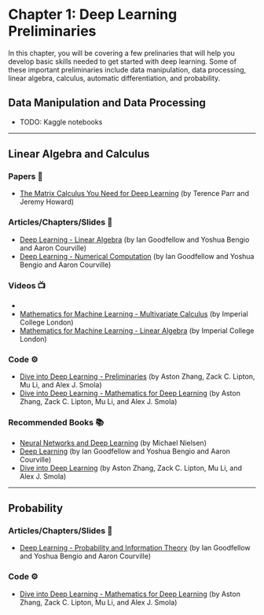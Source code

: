 # Chapter 1: Deep Learning Preliminaries
In this chapter, you will be covering a few prelinaries that will help you develop basic skills needed to get started with deep learning. Some of these important preliminaries include data manipulation, data processing, linear algebra, calculus, automatic differentiation, and probability.

## Data Manipulation and Data Processing
- TODO: Kaggle notebooks

---

## Linear Algebra and Calculus


### Papers 📄
- [The Matrix Calculus You Need for Deep Learning](https://arxiv.org/abs/1802.01528) (by Terence Parr and Jeremy Howard)

### Articles/Chapters/Slides 📝
- [Deep Learning - Linear Algebra](https://www.deeplearningbook.org/contents/linear_algebra.html) (by Ian Goodfellow and Yoshua Bengio and Aaron Courville)
- [Deep Learning - Numerical Computation](https://www.deeplearningbook.org/contents/numerical.html) (by Ian Goodfellow and Yoshua Bengio and Aaron Courville)

### Videos 📺
- []()
- [Mathematics for Machine Learning - Multivariate Calculus](https://www.youtube.com/playlist?list=PLiiljHvN6z193BBzS0Ln8NnqQmzimTW23) (by Imperial College London)
- [Mathematics for Machine Learning - Linear Algebra](https://www.youtube.com/playlist?list=PLiiljHvN6z1_o1ztXTKWPrShrMrBLo5P3) (by Imperial College London)

### Code ⚙️
- [Dive into Deep Learning - Preliminaries](https://d2l.ai/chapter_preliminaries/index.html) (by Aston Zhang, Zack C. Lipton, Mu Li, and Alex J. Smola)
- [Dive into Deep Learning - Mathematics for Deep Learning](https://d2l.ai/chapter_appendix-mathematics-for-deep-learning/index.html) (by Aston Zhang, Zack C. Lipton, Mu Li, and Alex J. Smola)

### Recommended Books 📚
- [Neural Networks and Deep Learning](http://neuralnetworksanddeeplearning.com/index.html) (by Michael Nielsen)
- [Deep Learning](http://www.deeplearningbook.org/) (by Ian Goodfellow and Yoshua Bengio and Aaron Courville)
- [Dive into Deep Learning](https://d2l.ai/index.html) (by Aston Zhang, Zack C. Lipton, Mu Li, and Alex J. Smola)

---
## Probability


### Articles/Chapters/Slides 📝
- [Deep Learning - Probability and Information Theory](https://www.deeplearningbook.org/contents/prob.html) (by Ian Goodfellow and Yoshua Bengio and Aaron Courville)

### Code ⚙️
- [Dive into Deep Learning - Mathematics for Deep Learning](https://d2l.ai/chapter_appendix-mathematics-for-deep-learning/index.html) (by Aston Zhang, Zack C. Lipton, Mu Li, and Alex J. Smola)



